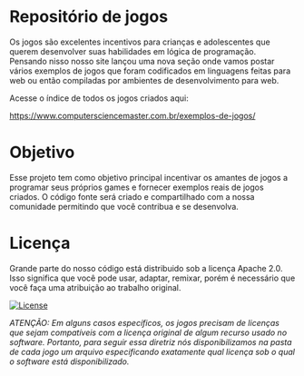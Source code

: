 # Repositório de jogos

Os jogos são excelentes incentivos para crianças e adolescentes que querem desenvolver suas habilidades em lógica de programação. Pensando nisso nosso site lançou uma nova seção
onde vamos postar vários exemplos de jogos que foram codificados em linguagens feitas para web ou então compiladas por ambientes de desenvolvimento para web.

Acesse o índice de todos os jogos criados aqui:

https://www.computersciencemaster.com.br/exemplos-de-jogos/

# Objetivo

Esse projeto tem como objetivo principal incentivar os amantes de jogos a programar seus próprios games e fornecer exemplos reais de jogos criados. O código fonte
será criado e compartilhado com a nossa comunidade permitindo que você contribua e se desenvolva.

# Licença

Grande parte do nosso código está distribuido sob a licença Apache 2.0. Isso significa que você pode usar, adaptar, remixar, porém é necessário que você faça uma atribuição ao trabalho original. 

[![License](https://img.shields.io/badge/License-Apache%202.0-blue.svg)](https://opensource.org/licenses/Apache-2.0)

_ATENÇÃO: Em alguns casos específicos, os jogos precisam de licenças que sejam compatíveis com a licença original de algum recurso usado no software. Portanto, para seguir essa diretriz nós disponibilizamos na pasta de cada jogo um arquivo especificando exatamente qual licença sob o qual o software está disponibilizado._

